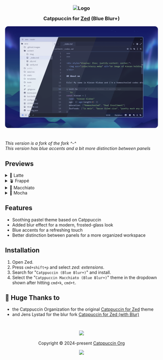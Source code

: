 <h3 align="center">
	<img src="https://raw.githubusercontent.com/catppuccin/catppuccin/main/assets/logos/exports/1544x1544_circle.png" width="100" alt="Logo"/><br/>
	<img src="https://raw.githubusercontent.com/catppuccin/catppuccin/main/assets/misc/transparent.png" height="30" width="0px"/>
	Catppuccin for <a href="https://zed.dev/">Zed</a> (Blue Blur+)
	<img src="https://raw.githubusercontent.com/catppuccin/catppuccin/main/assets/misc/transparent.png" height="30" width="0px"/>
</h3>

<p align="center">
	<img src="assets/preview.webp"/>
</p>

#

*This version is a fork of the fork ^-^*  
*This version has blue accents and a bit more distinction between panels*

## Previews

<details>
<summary>🌻 Latte</summary>
<img src="assets/latte.webp"/>
</details>
<details>
<summary>🪴 Frappé</summary>
<img src="assets/frappe.webp"/>
</details>
<details>
<summary>🌺 Macchiato</summary>
<img src="assets/macchiato.webp"/>
</details>
<details>
<summary>🌿 Mocha</summary>
<img src="assets/mocha.webp"/>
</details>

## Features

- Soothing pastel theme based on Catppuccin
- Added blur effect for a modern, frosted-glass look
- Blue accents for a refreshing touch
- Better distinction between panels for a more organized workspace

## Installation

1. Open Zed.
2. Press `cmd+shift+p` and select _zed: extensions_.
3. Search for "`Catppuccin (Blue Blur+)`" and install.
4. Select the "`Catppuccin Macchiato (Blue Blur+)`" theme in the dropdown shown after hitting `cmd+k`, `cmd+t`.

## 💖 Huge Thanks to

- the Catppuccin Organization for the original [Catppuccin for Zed](https://github.com/catppuccin/zed) theme
- and Jens Lystad for the blur fork [Catppuccin for Zed (with Blur)](https://github.com/jenslys/zed-catppuccin-blur)

&nbsp;

<p align="center">
	<img src="https://raw.githubusercontent.com/catppuccin/catppuccin/main/assets/footers/gray0_ctp_on_line.svg?sanitize=true" />
</p>

<p align="center">
	Copyright &copy; 2024-present <a href="https://github.com/catppuccin" target="_blank">Catppuccin Org</a>
</p>

<p align="center">
	<a href="https://github.com/catppuccin/catppuccin/blob/main/LICENSE"><img src="https://img.shields.io/static/v1.svg?style=for-the-badge&label=License&message=MIT&logoColor=d9e0ee&colorA=363a4f&colorB=b7bdf8"/></a>
</p>
